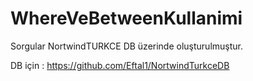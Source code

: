 # WhereVeBetweenKullanimi
Sorgular NortwindTURKCE DB üzerinde oluşturulmuştur. 

DB için : https://github.com/Eftal1/NortwindTurkceDB

